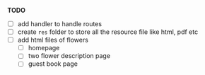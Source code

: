 **TODO**

- [ ] add handler to handle routes
- [ ] create `res` folder to store all the resource file like html, pdf etc
- [ ] add html files of flowers
  - [ ] homepage
  - [ ] two flower description page
  - [ ] guest book page